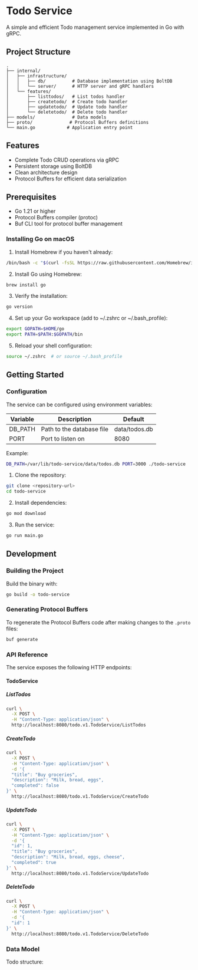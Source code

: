 # Todo Service

A simple and efficient Todo management service implemented in Go with gRPC.

## Project Structure

```
.
├── internal/
│   ├── infrastructure/
│   │   ├── db/          # Database implementation using BoltDB
│   │   └── server/      # HTTP server and gRPC handlers
│   └── features/
│       ├── listtodos/   # List todos handler
│       ├── createtodo/  # Create todo handler
│       ├── updatetodo/  # Update todo handler
│       └── deletetodo/  # Delete todo handler
├── models/              # Data models
├── proto/              # Protocol Buffers definitions
└── main.go            # Application entry point
```

## Features

- Complete Todo CRUD operations via gRPC
- Persistent storage using BoltDB
- Clean architecture design
- Protocol Buffers for efficient data serialization

## Prerequisites

- Go 1.21 or higher
- Protocol Buffers compiler (protoc)
- Buf CLI tool for protocol buffer management

### Installing Go on macOS

1. Install Homebrew if you haven't already:

```bash
/bin/bash -c "$(curl -fsSL https://raw.githubusercontent.com/Homebrew/install/HEAD/install.sh)"
```

2. Install Go using Homebrew:

```bash
brew install go
```

3. Verify the installation:

```bash
go version
```

4. Set up your Go workspace (add to ~/.zshrc or ~/.bash_profile):

```bash
export GOPATH=$HOME/go
export PATH=$PATH:$GOPATH/bin
```

5. Reload your shell configuration:

```bash
source ~/.zshrc  # or source ~/.bash_profile
```

## Getting Started

### Configuration

The service can be configured using environment variables:

| Variable | Description               | Default       |
| -------- | ------------------------- | ------------- |
| DB_PATH  | Path to the database file | data/todos.db |
| PORT     | Port to listen on         | 8080          |

Example:

```bash
DB_PATH=/var/lib/todo-service/data/todos.db PORT=3000 ./todo-service
```

1. Clone the repository:

```bash
git clone <repository-url>
cd todo-service
```

2. Install dependencies:

```bash
go mod download
```

3. Run the service:

```bash
go run main.go
```

## Development

### Building the Project

Build the binary with:

```bash
go build -o todo-service
```

### Generating Protocol Buffers

To regenerate the Protocol Buffers code after making changes to the `.proto` files:

```bash
buf generate
```

### API Reference

The service exposes the following HTTP endpoints:

#### TodoService

##### ListTodos

```bash
curl \
  -X POST \
  -H "Content-Type: application/json" \
  http://localhost:8080/todo.v1.TodoService/ListTodos
```

##### CreateTodo

```bash
curl \
  -X POST \
  -H "Content-Type: application/json" \
  -d '{
  "title": "Buy groceries",
  "description": "Milk, bread, eggs",
  "completed": false
}' \
  http://localhost:8080/todo.v1.TodoService/CreateTodo
```

##### UpdateTodo

```bash
curl \
  -X POST \
  -H "Content-Type: application/json" \
  -d '{
  "id": 1,
  "title": "Buy groceries",
  "description": "Milk, bread, eggs, cheese",
  "completed": true
}' \
  http://localhost:8080/todo.v1.TodoService/UpdateTodo
```

##### DeleteTodo

```bash
curl \
  -X POST \
  -H "Content-Type: application/json" \
  -d '{
  "id": 1
}' \
  http://localhost:8080/todo.v1.TodoService/DeleteTodo
```

### Data Model

Todo structure:

```

```
